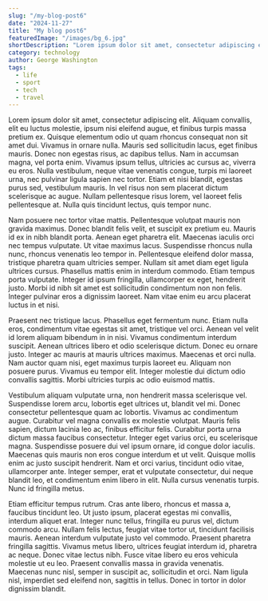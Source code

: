 ```yaml
---
slug: "/my-blog-post6"
date: "2024-11-27"
title: "My blog post6"
featuredImage: "/images/bg_6.jpg"
shortDescription: "Lorem ipsum dolor sit amet, consectetur adipiscing elit. Aliquam convallis, elit eu luctus molestie"
category: technology
author: George Washington
tags: 
  - life
  - sport
  - tech
  - travel
---
```


Lorem ipsum dolor sit amet, consectetur adipiscing elit. Aliquam convallis, elit eu luctus molestie, ipsum nisi eleifend augue, et finibus turpis massa pretium ex. Quisque elementum odio ut quam rhoncus consequat non sit amet dui. Vivamus in ornare nulla. Mauris sed sollicitudin lacus, eget finibus mauris. Donec non egestas risus, ac dapibus tellus. Nam in accumsan magna, vel porta enim. Vivamus ipsum tellus, ultricies ac cursus ac, viverra eu eros. Nulla vestibulum, neque vitae venenatis congue, turpis mi laoreet urna, nec pulvinar ligula sapien nec tortor. Etiam et nisi blandit, egestas purus sed, vestibulum mauris. In vel risus non sem placerat dictum scelerisque ac augue. Nullam pellentesque risus lorem, vel laoreet felis pellentesque at. Nulla quis tincidunt lectus, quis tempor nunc.

Nam posuere nec tortor vitae mattis. Pellentesque volutpat mauris non gravida maximus. Donec blandit felis velit, et suscipit ex pretium eu. Mauris id ex in nibh blandit porta. Aenean eget pharetra elit. Maecenas iaculis orci nec tempus vulputate. Ut vitae maximus lacus. Suspendisse rhoncus nulla nunc, rhoncus venenatis leo tempor in. Pellentesque eleifend dolor massa, tristique pharetra quam ultricies semper. Nullam sit amet diam eget ligula ultrices cursus. Phasellus mattis enim in interdum commodo. Etiam tempus porta vulputate. Integer id ipsum fringilla, ullamcorper ex eget, hendrerit justo. Morbi id nibh sit amet est sollicitudin condimentum non non felis. Integer pulvinar eros a dignissim laoreet. Nam vitae enim eu arcu placerat luctus in et nisi.

Praesent nec tristique lacus. Phasellus eget fermentum nunc. Etiam nulla eros, condimentum vitae egestas sit amet, tristique vel orci. Aenean vel velit id lorem aliquam bibendum in in nisi. Vivamus condimentum interdum suscipit. Aenean ultrices libero et odio scelerisque dictum. Donec eu ornare justo. Integer ac mauris at mauris ultrices maximus. Maecenas et orci nulla. Nam auctor quam nisi, eget maximus turpis laoreet eu. Aliquam non posuere purus. Vivamus eu tempor elit. Integer molestie dui dictum odio convallis sagittis. Morbi ultricies turpis ac odio euismod mattis.

Vestibulum aliquam vulputate urna, non hendrerit massa scelerisque vel. Suspendisse lorem arcu, lobortis eget ultrices ut, blandit vel mi. Donec consectetur pellentesque quam ac lobortis. Vivamus ac condimentum augue. Curabitur vel magna convallis ex molestie volutpat. Mauris felis sapien, dictum lacinia leo ac, finibus efficitur felis. Curabitur porta urna dictum massa faucibus consectetur. Integer eget varius orci, eu scelerisque magna. Suspendisse posuere dui vel ipsum ornare, id congue dolor iaculis. Maecenas quis mauris non eros congue interdum et ut velit. Quisque mollis enim ac justo suscipit hendrerit. Nam et orci varius, tincidunt odio vitae, ullamcorper ante. Integer semper, erat et vulputate consectetur, dui neque blandit leo, et condimentum enim libero in elit. Nulla cursus venenatis turpis. Nunc id fringilla metus.

Etiam efficitur tempus rutrum. Cras ante libero, rhoncus et massa a, faucibus tincidunt leo. Ut justo ipsum, placerat egestas mi convallis, interdum aliquet erat. Integer nunc tellus, fringilla eu purus vel, dictum commodo arcu. Nullam felis lectus, feugiat vitae tortor ut, tincidunt facilisis mauris. Aenean interdum vulputate justo vel commodo. Praesent pharetra fringilla sagittis. Vivamus metus libero, ultrices feugiat interdum id, pharetra ac neque. Donec vitae lectus nibh. Fusce vitae libero eu eros vehicula molestie ut eu leo. Praesent convallis massa in gravida venenatis. Maecenas nunc nisl, semper in suscipit ac, sollicitudin et orci. Nam ligula nisl, imperdiet sed eleifend non, sagittis in tellus. Donec in tortor in dolor dignissim blandit.